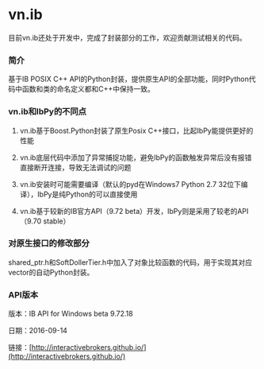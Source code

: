 # vn.ib

目前vn.ib还处于开发中，完成了封装部分的工作，欢迎贡献测试相关的代码。

### 简介
基于IB POSIX C++ API的Python封装，提供原生API的全部功能，同时Python代码中函数和类的命名定义都和C++中保持一致。

### vn.ib和IbPy的不同点
1. vn.ib基于Boost.Python封装了原生Posix C++接口，比起IbPy能提供更好的性能

2. vn.ib底层代码中添加了异常捕捉功能，避免IbPy的函数触发异常后没有报错直接断开连接，导致无法调试的问题

3. vn.ib安装时可能需要编译（默认的pyd在Windows7 Python 2.7 32位下编译），IbPy是纯Python的可以直接使用

4. vn.ib基于较新的IB官方API（9.72 beta）开发，IbPy则是采用了较老的API（9.70 stable）

### 对原生接口的修改部分
shared_ptr.h和SoftDollerTier.h中加入了对象比较函数的代码，用于实现其对应vector的自动Python封装。

### API版本
版本：IB API for Windows beta 9.72.18

日期：2016-09-14

链接：[http://interactivebrokers.github.io/](http://interactivebrokers.github.io/)

